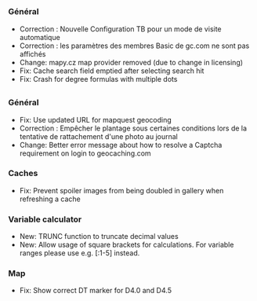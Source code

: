 ##

### Général
- Correction : Nouvelle Configuration TB pour un mode de visite automatique
- Correction : les paramètres des membres Basic de gc.com ne sont pas affichés
- Change: mapy.cz map provider removed (due to change in licensing)
- Fix: Cache search field emptied after selecting search hit
- Fix: Crash for degree formulas with multiple dots

##

### Général
- Fix: Use updated URL for mapquest geocoding
- Correction : Empêcher le plantage sous certaines conditions lors de la tentative de rattachement d'une photo au journal
- Change: Better error message about how to resolve a Captcha requirement on login to geocaching.com

### Caches
- Fix: Prevent spoiler images from being doubled in gallery when refreshing a cache

### Variable calculator
- New: TRUNC function to truncate decimal values
- New: Allow usage of square brackets for calculations. For variable ranges please use e.g. \[:1-5\] instead.

### Map
- Fix: Show correct DT marker for D4.0 and D4.5
